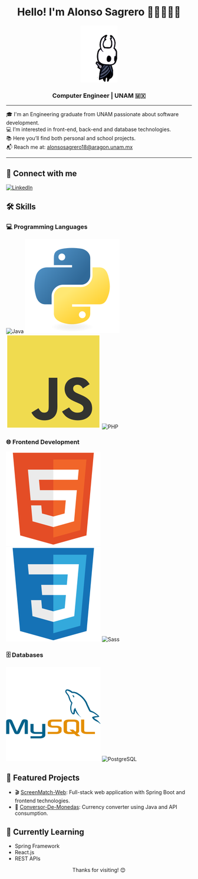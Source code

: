 <h1 align="center">Hello! I'm Alonso Sagrero 👋🏻👨🏻‍💻</h1>
<p align="center">
  <img src="hk.gif" width="100" />
</p>

<h3 align="center">Computer Engineer | UNAM 🇲🇽</h3>

---

🎓 I'm an Engineering graduate from UNAM passionate about software development.  
💻 I’m interested in front-end, back-end and database technologies.  
📚 Here you’ll find both personal and school projects.  
📬 Reach me at: <a href="mailto:alonsosagrero18@aragon.unam.mx">alonsosagrero18@aragon.unam.mx</a>

---

## 📱 Connect with me

[![LinkedIn](https://img.shields.io/badge/linkedin-0A66C2?style=for-the-badge&logo=linkedin&logoColor=white)](https://www.linkedin.com/in/alonso-sagrero-granados-54982228a/)


## 🛠️ Skills
 ### 💻 Programming Languages
![Java](https://cdn.worldvectorlogo.com/logos/java.svg) ![Python](https://raw.githubusercontent.com/devicons/devicon/master/icons/python/python-original.svg) ![JavaScript](https://raw.githubusercontent.com/devicons/devicon/master/icons/javascript/javascript-original.svg) ![PHP](https://upload.wikimedia.org/wikipedia/commons/2/27/PHP-logo.svg)

### 🌐 Frontend Development
![HTML5](https://raw.githubusercontent.com/devicons/devicon/master/icons/html5/html5-original.svg)
![CSS3](https://raw.githubusercontent.com/devicons/devicon/master/icons/css3/css3-original.svg)
![Sass](https://sass-lang.com/assets/img/logos/logo.svg)

### 🗄️ Databases
![MySQL](https://raw.githubusercontent.com/devicons/devicon/master/icons/mysql/mysql-original-wordmark.svg)
![PostgreSQL](https://www.postgresql.org/media/img/about/press/elephant.png)

## 🚀 Featured Projects

- 🎬 [ScreenMatch-Web](https://github.com/alonso1298/ScreenMatch-Web): Full-stack web application with Spring Boot and frontend technologies.
- 💸 [Conversor-De-Monedas](https://github.com/alonso1298/Conversor-De-Monedas): Currency converter using Java and API consumption.

## 📖 Currently Learning
- Spring Framework
- React.js
- REST APIs

<p align="center">
  Thanks for visiting! 😊
</p>

